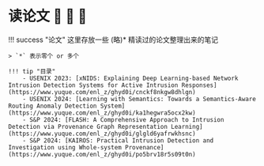 # 读论文 🦉 🦉 🦉

!!! success "论文"
    这里存放一些 (略)* 精读过的论文整理出来的笔记

    > `*` 表示零个 or 多个

    !!! tip "目录"
        - USENIX 2023: [xNIDS: Explaining Deep Learning-based Network Intrusion Detection Systems for Active Intrusion Responses](https://www.yuque.com/enl_z/ghyd0i/cnckf8nkgw8dhlgn)
        - USENIX 2024: [Learning with Semantics: Towards a Semantics-Aware Routing Anomaly Detection System](https://www.yuque.com/enl_z/ghyd0i/ka1hegwra5ocx2kw)
        - S&P 2024: [FLASH: A Comprehensive Approach to Intrusion Detection via Provenance Graph Representation Learning](https://www.yuque.com/enl_z/ghyd0i/glgld6yafrwkhsnc)
        - S&P 2024: [KAIROS: Practical Intrusion Detection and Investigation using Whole-system Provenance](https://www.yuque.com/enl_z/ghyd0i/po5brv18r5s09t0n)